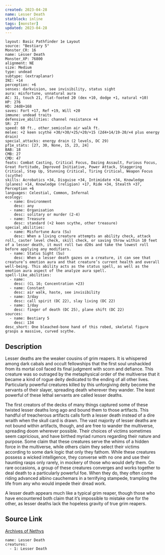 ```yaml
---
created: 2023-04-28
name: Lesser Death
statblock: inline
tags: [monster]
updated: 2023-04-28
---
```

```statblock
layout: Basic Pathfinder 1e Layout
source: "Bestiary 5"
Monster_CR: 16
name: Lesser Death
Monster_XP: 76800
alignment: NE
size: Medium
type: undead
subtype: (extraplanar)
INI: +14
perception: +6
senses: darkvision, see invisibility, status sight
aura: misfortune, unnatural aura
AC: 31, touch 21, flat-footed 20 (dex +10, dodge +1, natural +10)
HP: 276
HD: 24d8+168
saves: Fort +17, Ref +19, Will +20
immune: undead traits
defensive_abilities: channel resistance +4
SR: 27
speed: 60 ft., other_semicolon air walk ft.
melee: +2 keen scythe +30/+30/+25/+20/+15 (2d4+14/19-20/×4 plus energy drain)
special_attacks: energy drain (2 levels, DC 29)
pf1e_stats: [27, 30, None, 15, 23, 24]
BAB: 18
CMB: 27
CMD: 47
feats: Combat Casting, Critical Focus, Dazing Assault, Furious Focus, Great Fortitude, Improved Initiative, Power Attack, Staggering Critical, Step Up, Stunning Critical, Tiring Critical, Weapon Focus (scythe)
skills: Acrobatics +34, Disguise +34, Intimidate +34, Knowledge (planes) +14, Knowledge (religion) +17, Ride +34, Stealth +37, Perception +6
languages: Celestial, Common, Infernal
ecology:
  - name: Environment
    desc: any
  - name: Organisation
    desc: solitary or murder (2-4)
  - name: Treasure
    desc: standard (+2 keen scythe, other treasure)
special_abilities:
  - name: Misfortune Aura (Su)
    desc: When a living creature attempts an ability check, attack roll, caster level check, skill check, or saving throw within 10 feet of a lesser death, it must roll two d20s and take the lowest roll before applying any modifiers.
  - name: Status Sight (Su)
    desc: When a lesser death gazes on a creature, it can see that creature’s emotion aura and that creature’s current health and overall well-being. This ability acts as the status spell, as well as the emotion aura aspect of the analyze aura spell.
spell-like_abilities:
  - name:
    desc: (CL 16; Concentration +23)
  - name: Constant
    desc: air walk, haste, see invisibility
  - name: 3/day
    desc: call spirit (DC 22), slay living (DC 22)
  - name: 1/day
    desc: finger of death (DC 25), plane shift (DC 22)
sources:
  - name: Bestiary 5
    desc: 134
desc_short: One bleached-bone hand of this robed, skeletal figure grasps a massive, curved scythe.
```
## Description
Lesser deaths are the weaker cousins of grim reapers. It is whispered among dark cabals and occult fellowships that the first soul unshackled from its mortal coil faced its final judgment with scorn and defiance. This creature was so outraged by the metaphysical order of the multiverse that it became a kind of rogue deity dedicated to the ending of all other lives. Particularly powerful creatures killed by this unforgiving deity become the servants of their slayer, spreading death wherever they wander. The least powerful of these lethal servants are called lesser deaths.

 The first creators of the decks of many things captured some of these twisted lesser deaths long ago and bound them to those artifacts. This handful of treacherous artifacts calls forth a lesser death instead of a dire wraith when the skull card is drawn. The vast majority of lesser deaths are not bound within artifacts, though, and are free to wander the multiverse, spreading doom wherever possible. Their choices of victims sometimes seem capricious, and have birthed myriad rumors regarding their nature and purpose. Some claim that these creatures serve the whims of a hidden force in the multiverse, while others claim they select their victims according to some dark logic that only they fathom. While these creatures possess a wicked intelligence, they converse with no one and use their haunting rasps only rarely, in mockery of those who would defy them. On rare occasions, a group of these creatures converges and works together to deal death to a particularly powerful foe. When they do, they often come riding advanced albino cauchemars in a terrifying stampede, trampling the life from any who would impede their dread work.

 A lesser death appears much like a typical grim reaper, though those who have encountered both claim that it’s impossible to mistake one for the other, as lesser deaths lack the hopeless gravity of true grim reapers.
## Source Link
[Archives of Nethys](https://aonprd.com/MonsterDisplay.aspx?ItemName=Lesser%20Death)
```encounter-table
name: Lesser Death
creatures:
  - 1: Lesser Death
```
